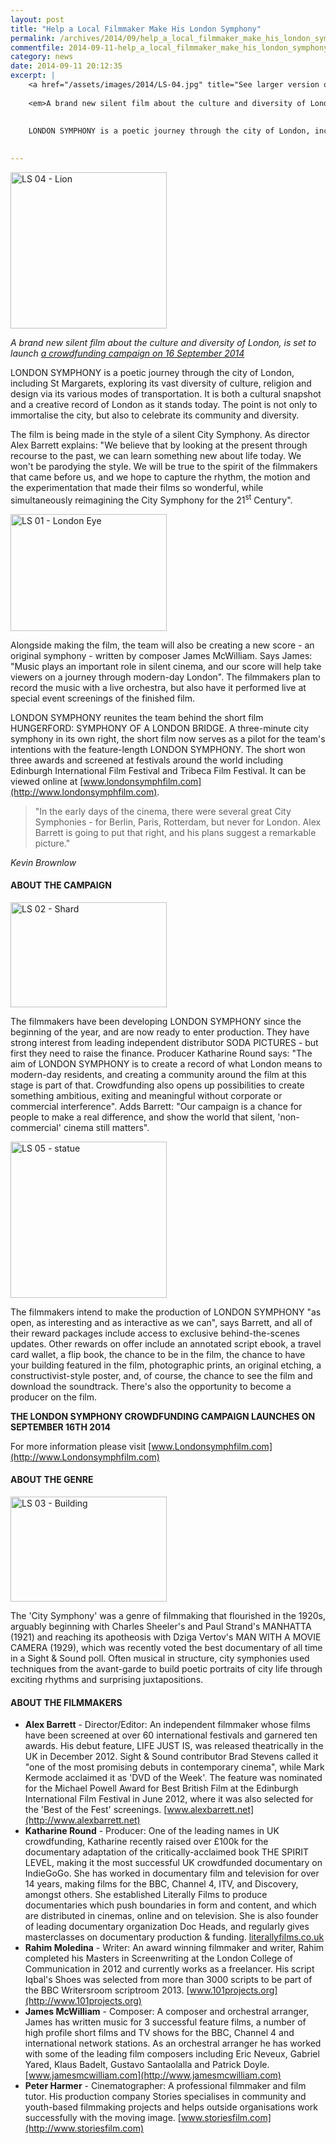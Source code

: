 ```yaml
---
layout: post
title: "Help a Local Filmmaker Make His London Symphony"
permalink: /archives/2014/09/help_a_local_filmmaker_make_his_london_symphony.html
commentfile: 2014-09-11-help_a_local_filmmaker_make_his_london_symphony
category: news
date: 2014-09-11 20:12:35
excerpt: |
    <a href="/assets/images/2014/LS-04.jpg" title="See larger version of - LS 04 - Lion"><img src="/assets/images/2014/LS-04_thumb.jpg" width="150" height="150" alt="LS 04 - Lion" class="photo right" /></a>
    
    <em>A brand new silent film about the culture and diversity of London, is set to launch <a href="http://www.Londonsymphfilm.com/</em>">a crowdfunding campaign on 16 September  2014</a>
    
    
    LONDON SYMPHONY is a poetic journey through the city of London, including St Maragets, exploring its vast diversity of culture, religion and design via its various modes of transportation. It is both a cultural snapshot and a creative record of London as it stands today. The point is not only to immortalise the city, but also to celebrate its community and diversity.
    

---
```


<a href="/assets/images/2014/LS-04.jpg" title="See larger version of - LS 04 - Lion"><img src="/assets/images/2014/LS-04_thumb.jpg" width="250" height="250" alt="LS 04 - Lion" class="photo right" /></a>

<em>A brand new silent film about the culture and diversity of London, is set to launch [a crowdfunding campaign on 16 September 2014](http://www.Londonsymphfilm.com/)</em>

LONDON SYMPHONY is a poetic journey through the city of London, including St Margarets, exploring its vast diversity of culture, religion and design via its various modes of transportation. It is both a cultural snapshot and a creative record of London as it stands today. The point is not only to immortalise the city, but also to celebrate its community and diversity.

The film is being made in the style of a silent City Symphony. As director Alex Barrett explains: "We believe that by looking at the present through recourse to the past, we can learn something new about life today. We won't be parodying the style. We will be true to the spirit of the filmmakers that came before us, and we hope to capture the rhythm, the motion and the experimentation that made their films so wonderful, while simultaneously reimagining the City Symphony for the 21<sup>st</sup> Century".

<a href="/assets/images/2014/LS-01.jpg" title="See larger version of - LS 01 - London Eye"><img src="/assets/images/2014/LS-01_thumb.jpg" width="250" height="187" alt="LS 01 - London Eye" class="photo right" /></a>

Alongside making the film, the team will also be creating a new score - an original symphony - written by composer James McWilliam. Says James: "Music plays an important role in silent cinema, and our score will help take viewers on a journey through modern-day London". The filmmakers plan to record the music with a live orchestra, but also have it performed live at special event screenings of the finished film.

LONDON SYMPHONY reunites the team behind the short film HUNGERFORD: SYMPHONY OF A LONDON BRIDGE. A three-minute city symphony in its own right, the short film now serves as a pilot for the team's intentions with the feature-length LONDON SYMPHONY. The short won three awards and screened at festivals around the world including Edinburgh International Film Festival and Tribeca Film Festival. It can be viewed online at [www.londonsymphfilm.com](http://www.londonsymphfilm.com).

> "In the early days of the cinema, there were several great City Symphonies - for Berlin, Paris, Rotterdam, but never for London. Alex Barrett is going to put that right, and his plans suggest a remarkable picture."

<cite>Kevin Brownlow</cite>

#### ABOUT THE CAMPAIGN

<a href="/assets/images/2014/LS-02.JPG" title="See larger version of - LS 02 - Shard"><img src="/assets/images/2014/LS-02_thumb.JPG" width="250" height="168" alt="LS 02 - Shard" class="photo right" /></a>

The filmmakers have been developing LONDON SYMPHONY since the beginning of the year, and are now ready to enter production. They have strong interest from leading independent distributor SODA PICTURES - but first they need to raise the finance. Producer Katharine Round says: "The aim of LONDON SYMPHONY is to create a record of what London means to modern-day residents, and creating a community around the film at this stage is part of that. Crowdfunding also opens up possibilities to create something ambitious, exiting and meaningful without corporate or commercial interference". Adds Barrett: "Our campaign is a chance for people to make a real difference, and show the world that silent, 'non-commercial' cinema still matters".

<a href="/assets/images/2014/LS-05.jpg" title="See larger version of - LS 05 - statue"><img src="/assets/images/2014/LS-05_thumb.jpg" width="250" height="250" alt="LS 05 - statue" class="photo right" /></a>

The filmmakers intend to make the production of LONDON SYMPHONY "as open, as interesting and as interactive as we can", says Barrett, and all of their reward packages include access to exclusive behind-the-scenes updates. Other rewards on offer include an annotated script ebook, a travel card wallet, a flip book, the chance to be in the film, the chance to have your building featured in the film, photographic prints, an original etching, a constructivist-style poster, and, of course, the chance to see the film and download the soundtrack. There's also the opportunity to become a producer on the film.

**THE LONDON SYMPHONY CROWDFUNDING CAMPAIGN LAUNCHES ON SEPTEMBER 16TH 2014**

For more information please visit [www.Londonsymphfilm.com](http://www.Londonsymphfilm.com)

#### ABOUT THE GENRE

<a href="/assets/images/2014/LS-03.jpg" title="See larger version of - LS 03 - Building"><img src="/assets/images/2014/LS-03_thumb.jpg" width="250" height="168" alt="LS 03 - Building" class="photo right" /></a>

The 'City Symphony' was a genre of filmmaking that flourished in the 1920s, arguably beginning with Charles Sheeler's and Paul Strand's MANHATTA (1921) and reaching its apotheosis with Dziga Vertov's MAN WITH A MOVIE CAMERA (1929), which was recently voted the best documentary of all time in a Sight & Sound poll. Often musical in structure, city symphonies used techniques from the avant-garde to build poetic portraits of city life through exciting rhythms and surprising juxtapositions.

#### ABOUT THE FILMMAKERS

-   **Alex Barrett** - Director/Editor: An independent filmmaker whose films have been screened at over 60 international festivals and garnered ten awards. His debut feature, LIFE JUST IS, was released theatrically in the UK in December 2012. Sight & Sound contributor Brad Stevens called it "one of the most promising debuts in contemporary cinema", while Mark Kermode acclaimed it as 'DVD of the Week'. The feature was nominated for the Michael Powell Award for Best British Film at the Edinburgh International Film Festival in June 2012, where it was also selected for the 'Best of the Fest' screenings. [www.alexbarrett.net](http://www.alexbarrett.net)
-   **Katharine Round** - Producer: One of the leading names in UK crowdfunding, Katharine recently raised over £100k for the documentary adaptation of the critically-acclaimed book THE SPIRIT LEVEL, making it the most successful UK crowdfunded documentary on IndieGoGo. She has worked in documentary film and television for over 14 years, making films for the BBC, Channel 4, ITV, and Discovery, amongst others. She established Literally Films to produce documentaries which push boundaries in form and content, and which are distributed in cinemas, online and on television. She is also founder of leading documentary organization Doc Heads, and regularly gives masterclasses on documentary production & funding. [literallyfilms.co.uk](http://literallyfilms.co.uk)
-   **Rahim Moledina** - Writer: An award winning filmmaker and writer, Rahim completed his Masters in Screenwriting at the London College of Communication in 2012 and currently works as a freelancer. His script Iqbal's Shoes was selected from more than 3000 scripts to be part of the BBC Writersroom scriptroom 2013. [www.101projects.org](http://www.101projects.org)
-   **James McWilliam** - Composer: A composer and orchestral arranger, James has written music for 3 successful feature films, a number of high profile short films and TV shows for the BBC, Channel 4 and international network stations. As an orchestral arranger he has worked with some of the leading film composers including Eric Neveux, Gabriel Yared, Klaus Badelt, Gustavo Santaolalla and Patrick Doyle. [www.jamesmcwilliam.com](http://www.jamesmcwilliam.com)
-   **Peter Harmer** - Cinematographer: A professional filmmaker and film tutor. His production company Stories specialises in community and youth-based filmmaking projects and helps outside organisations work successfully with the moving image. [www.storiesfilm.com](http://www.storiesfilm.com)
